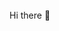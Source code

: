 <br/>
Hi there 👋
<br/>
<!--
**m15ha/m15ha** is a ✨ _special_ ✨ repository because its `README.md` (this file) appears on your GitHub profile.

Here are some ideas to get you started:

- 🔭 I’m currently working on ...
- 🌱 I’m currently learning ...
- 👯 I’m looking to collaborate on ...
- 🤔 I’m looking for help with ...
- 💬 Ask me about ...
- 📫 How to reach me: ...
- 😄 Pronouns: ...
- ⚡ Fun fact: ...
-->
<br/><br/>
⚡Languages and Tools:
  <p align="left">   
  
![React](https://img.shields.io/badge/-React-black?style=flat-square&logo=react)
![NextJS](https://img.shields.io/badge/-Next.js-black?style=flat-square&logo=next.js)
![JavaScript](https://img.shields.io/badge/-JavaScript-black?style=flat-square&logo=javascript)
![TypeScript](https://img.shields.io/badge/-TypeScript-007ACC?style=flat-square&logo=typescript)
![HTML5](https://img.shields.io/badge/-HTML5-E34F26?style=flat-square&logo=html5&logoColor=white)
![CSS3](https://img.shields.io/badge/-CSS3-1572B6?style=flat-square&logo=css3) 
![Tailwindcss](https://img.shields.io/badge/-Tailwind%20CSS-38B2AC?style=flat-square&logo=tailwind-css&logoColor=white)
![Nodejs](https://img.shields.io/badge/-Nodejs-black?style=flat-square&logo=Node.js)
![Laravel](https://img.shields.io/badge/-Laravel-black?style=flat-square&logo=laravel)
![Java](https://img.shields.io/badge/-Java-E34A86?style=flat-square&logo=java)
![MongoDB](https://img.shields.io/badge/-MongoDB-black?style=flat-square&logo=mongodb)
![PostgreSQL](https://img.shields.io/badge/-PostgreSQL-336791?style=flat-square&logo=postgresql)

</p>
  


